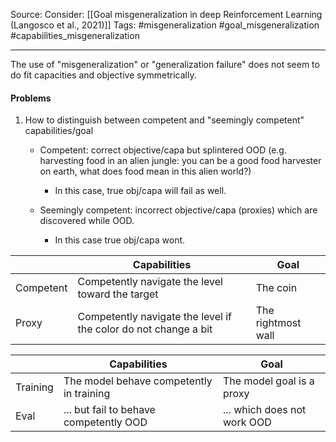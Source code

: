 Source: 
Consider: [[Goal misgeneralization in deep Reinforcement Learning (Langosco et al., 2021)]]
Tags: #misgeneralization #goal_misgeneralization #capabilities_misgeneralization
______________
The use of "misgeneralization" or "generalization failure" does not seem to do fit capacities and objective symmetrically. 

#### Problems
1. How to distinguish between competent and "seemingly competent" capabilities/goal
	- Competent: correct objective/capa but splintered OOD (e.g. harvesting food in an alien jungle: you can be a good food harvester on earth, what does food mean in this alien world?)
		- In this case, true obj/capa will fail as well.

	- Seemingly competent: incorrect objective/capa (proxies) which are discovered while OOD.
		- In this case true obj/capa wont.



| |Capabilities|Goal|
|-|-|-|
|Competent |Competently navigate the level toward the target|The coin|
|Proxy |Competently navigate the level if the color do not change a bit|The rightmost wall|




| |Capabilities|Goal|
|-|-|-|
|Training |The model behave competently in training| The model goal is a proxy|
|Eval | ... but fail to behave competently OOD| ... which does not work OOD|
